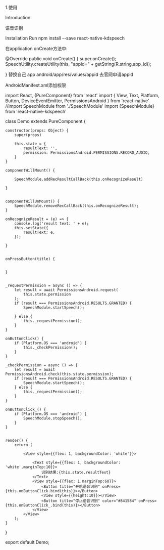 1.使用

Introduction

语音识别


Installation
Run npm install --save react-native-kdspeech

在application onCreate方法中:

  @Override
  public void onCreate() {
    super.onCreate();
    SpeechUtility.createUtility(this, "appid=" + getString(R.string.app_id));

  }
替换自己 app  android/app/res/values/appid 去官网申请appid

AndroidManifest.xml添加权限
    <uses-permission android:name="android.permission.RECORD_AUDIO"/>
    <uses-permission android:name="android.permission.WRITE_EXTERNAL_STORAGE" />
    <uses-permission android:name="android.permission.INTERNET" />


import React, {PureComponent} from 'react'
import {
    View,
    Text,
    Platform,
    Button,
    DeviceEventEmitter,
    PermissionsAndroid
} from 'react-native'
//import SpeechModule from './SpeechModule'
import {SpeechModule} from 'react-native-kdspeech'

class Demo extends PureComponent {


    constructor(props: Object) {
        super(props)

        this.state = {
            resultText: '',
            permission: PermissionsAndroid.PERMISSIONS.RECORD_AUDIO,
        }
    }

    componentWillMount() {

        SpeechModule.addRecResultCallBack(this.onRecognizeResult)

    }


    componentWillUnMount() {
        SpeechModule.removeRecCallBack(this.onRecognizeResult);
    }

    onRecognizeResult = (e) => {
        console.log('result text: ' + e);
        this.setState({
            resultText: e,
        });

    }


    onPressButton(title) {


    }


    _requestPermission = async () => {
        let result = await PermissionsAndroid.request(
            this.state.permission
        );
        if (result === PermissionsAndroid.RESULTS.GRANTED) {
            SpeechModule.startSpeech();

        } else {
            this._requestPermission();
        }
    }

    onButtonClick() {
        if (Platform.OS === 'android') {
            this._checkPermission();
        }
    }

    _checkPermission = async () => {
        let result = await PermissionsAndroid.check(this.state.permission);
        if (result === PermissionsAndroid.RESULTS.GRANTED) {
            SpeechModule.startSpeech();
        } else {
            this._requestPermission();
        }
    }

    onButtonClick_() {
        if (Platform.OS === 'android') {
            SpeechModule.stopSpeech();
        }
    }


    render() {
        return (

            <View style={{flex: 1, backgroundColor: 'white'}}>

                <Text style={{flex: 1, backgroundColor: 'white',marginTop:10}}>
                    识别结果:{this.state.resultText}
                </Text>
                <View style={{flex: 1,marginTop:60}}>
                    <Button title="开启语音识别" onPress={this.onButtonClick.bind(this)}></Button>
                    <View style={{height:10}}></View>
                    <Button title="停止语音识别" color="#841584" onPress={this.onButtonClick_.bind(this)}></Button>
                </View>
            </View>
        );
    }

}

export default Demo;

